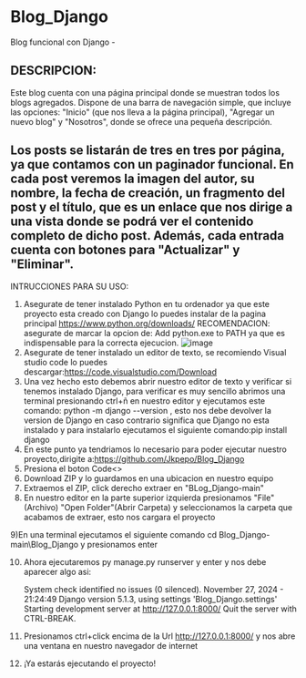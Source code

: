 # Blog_Django
 Blog funcional con Django -
 
DESCRIPCION:
-------------------------------
Este blog cuenta con una página principal donde se muestran todos los blogs agregados. Dispone de una barra de navegación simple, que incluye las opciones: "Inicio" (que nos lleva a la página principal), "Agregar un nuevo blog" y "Nosotros", donde se ofrece una pequeña descripción.

Los posts se listarán de tres en tres por página, ya que contamos con un paginador funcional. En cada post veremos la imagen del autor, su nombre, la fecha de creación, un fragmento del post y el título, que es un enlace que nos dirige a una vista donde se podrá ver el contenido completo de dicho post. Además, cada entrada cuenta con botones para "Actualizar" y "Eliminar".
-------------------------------
INTRUCCIONES PARA SU USO:
1) Asegurate de tener instalado Python en tu ordenador ya que este proyecto esta creado con Django
   lo puedes instalar de la pagina principal https://www.python.org/downloads/
   RECOMENDACION: asegurate de marcar la opcion de: Add python.exe to PATH ya que es indispensable para la correcta ejecucion.
      ![image](https://github.com/user-attachments/assets/cb628fde-e56c-418b-b354-965a484f8d1e)
2) Asegurate de tener instalado un editor de texto, se recomiendo Visual studio code
   lo puedes descargar:https://code.visualstudio.com/Download
3) Una vez hecho esto debemos abrir nuestro editor de texto y verificar si tenemos instalado Django,
   para verificar es muy sencillo abrimos una terminal presionando ctrl+ñ en nuestro editor y ejecutamos este comando:
   python -m django --version , esto nos debe devolver la version de Django en caso contrario significa que Django no esta instalado
   y para instalarlo ejecutamos el siguiente comando:pip install django
4) En este punto ya tendriamos lo necesario para poder ejecutar nuestro proyecto,dirigite a:https://github.com/Jkpepo/Blog_Django
5) Presiona el boton Code<>
6) Download ZIP y lo guardamos en una ubicacion en nuestro equipo
7) Extraemos el ZIP, click derecho extraer en "BLog_Django-main"
8) En nuestro editor en la parte superior izquierda presionamos "File"(Archivo)
   "Open Folder"(Abrir Carpeta) y seleccionamos la carpeta que acabamos de extraer, esto nos cargara el proyecto

9)En una terminal ejecutamos el siguiente comando cd Blog_Django-main\Blog_Django y presionamos enter

10) Ahora ejecutaremos py manage.py runserver y enter y nos debe aparecer algo asi:
    
    System check identified no issues (0 silenced).
    November 27, 2024 - 21:24:49
    Django version 5.1.3, using settings 'Blog_Django.settings'
    Starting development server at http://127.0.0.1:8000/
    Quit the server with CTRL-BREAK.
12) Presionamos ctrl+click encima de la Url http://127.0.0.1:8000/ y nos abre una ventana en nuestro navegador de internet
13) ¡Ya estarás ejecutando el proyecto!
   



